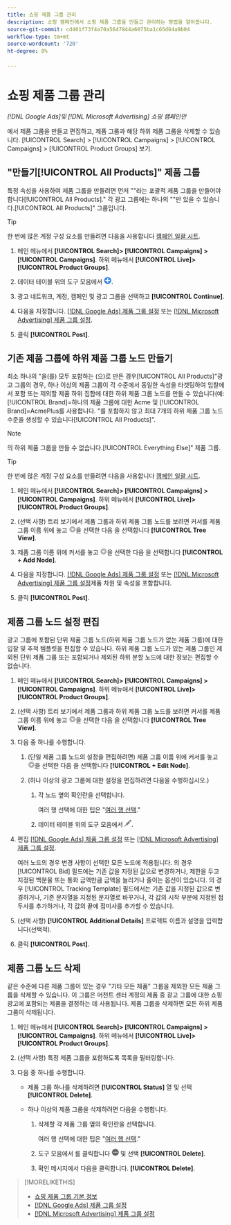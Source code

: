 ```yaml
---
title: 쇼핑 제품 그룹 관리
description: 쇼핑 캠페인에서 쇼핑 제품 그룹을 만들고 관리하는 방법을 알아봅니다.
source-git-commit: cd461f73f4a70a5647844a6075ba1c65d64a9b04
workflow-type: tm+mt
source-wordcount: '720'
ht-degree: 0%

---
```


# 쇼핑 제품 그룹 관리

*[!DNL Google Ads]및 [!DNL Microsoft Advertising] 쇼핑 캠페인만*

에서 제품 그룹을 만들고 편집하고, 제품 그룹과 해당 하위 제품 그룹을 삭제할 수 있습니다. [!UICONTROL Search] > [!UICONTROL Campaigns] > [!UICONTROL Campaigns] > [!UICONTROL Product Groups] 보기.

## &quot;만들기[!UICONTROL All Products]&quot; 제품 그룹

특정 속성을 사용하여 제품 그룹을 만들려면 먼저 &quot;&quot;라는 포괄적 제품 그룹을 만들어야 합니다[!UICONTROL All Products].&quot; 각 광고 그룹에는 하나의 &quot;&quot;만 있을 수 있습니다.[!UICONTROL All Products]&quot; 그룹입니다.

>[!TIP]
>
>한 번에 많은 계정 구성 요소를 만들려면 다음을 사용합니다 [캠페인 일괄 시트](/help/search-social-commerce/campaign-management/bulksheets/bulksheet-about.md).

1. 메인 메뉴에서 **[!UICONTROL Search]> [!UICONTROL Campaigns] >[!UICONTROL Campaigns]**. 하위 메뉴에서 **[!UICONTROL Live]>[!UICONTROL Product Groups]**.

1. 데이터 테이블 위의 도구 모음에서 ![만들기](/help/search-social-commerce/assets/add.png "만들기").

1. 광고 네트워크, 계정, 캠페인 및 광고 그룹을 선택하고 **[!UICONTROL Continue]**.

1. 다음을 지정합니다. [[!DNL Google Ads] 제품 그룹 설정](product-group-settings-google.md) 또는 [[!DNL Microsoft Advertising] 제품 그룹 설정](product-group-settings-microsoft.md).

1. 클릭 **[!UICONTROL Post]**.

## 기존 제품 그룹에 하위 제품 그룹 노드 만들기

최소 하나의 &quot;을(를) 모두 포함하는 (으)로 만든 경우[!UICONTROL All Products]&quot;광고 그룹의 경우, 하나 이상의 제품 그룹이 각 수준에서 동일한 속성을 타겟팅하여 입찰에서 포함 또는 제외할 제품 하위 집합에 대한 하위 제품 그룹 노드를 만들 수 있습니다(예: [!UICONTROL Brand]=하나의 제품 그룹에 대한 Acme 및 [!UICONTROL Brand]=AcmePlus를 사용합니다. &quot;를 포함하지 않고 최대 7개의 하위 제품 그룹 노드 수준을 생성할 수 있습니다[!UICONTROL All Products]&quot;.

>[!NOTE]
>
>의 하위 제품 그룹을 만들 수 없습니다.[!UICONTROL Everything Else]&quot; 제품 그룹.

>[!TIP]
>
>한 번에 많은 계정 구성 요소를 만들려면 다음을 사용합니다 [캠페인 일괄 시트](/help/search-social-commerce/campaign-management/bulksheets/bulksheet-about.md).

1. 메인 메뉴에서 **[!UICONTROL Search]> [!UICONTROL Campaigns] >[!UICONTROL Campaigns]**. 하위 메뉴에서 **[!UICONTROL Live]>[!UICONTROL Product Groups]**.

1. (선택 사항) 트리 보기에서 제품 그룹과 하위 제품 그룹 노드를 보려면 커서를 제품 그룹 이름 위에 놓고 ![메뉴 아이콘](/help/search-social-commerce/assets/arrow-dropdown-menu.png "메뉴 아이콘")을 선택한 다음 을 선택합니다 **[!UICONTROL Tree View]**.

1. 제품 그룹 이름 위에 커서를 놓고 ![화살표 드롭다운 메뉴](/help/search-social-commerce/assets/arrow-dropdown-menu.png "화살표 드롭다운 메뉴")을 선택한 다음 을 선택합니다 **[!UICONTROL + Add Node]**.

1. 다음을 지정합니다. [[!DNL Google Ads] 제품 그룹 설정](product-group-settings-google.md) 또는 [[!DNL Microsoft Advertising] 제품 그룹 설정](product-group-settings-microsoft.md)제품 차원 및 속성을 포함합니다.

1. 클릭 **[!UICONTROL Post]**.

## 제품 그룹 노드 설정 편집

광고 그룹에 포함된 단위 제품 그룹 노드(하위 제품 그룹 노드가 없는 제품 그룹)에 대한 입찰 및 추적 템플릿을 편집할 수 있습니다. 하위 제품 그룹 노드가 있는 제품 그룹인 제외된 단위 제품 그룹 또는 포함되거나 제외된 하위 분할 노드에 대한 정보는 편집할 수 없습니다.

1. 메인 메뉴에서 **[!UICONTROL Search]> [!UICONTROL Campaigns] >[!UICONTROL Campaigns]**. 하위 메뉴에서 **[!UICONTROL Live]>[!UICONTROL Product Groups]**.

1. (선택 사항) 트리 보기에서 제품 그룹과 하위 제품 그룹 노드를 보려면 커서를 제품 그룹 이름 위에 놓고 ![메뉴 아이콘](/help/search-social-commerce/assets/arrow-dropdown-menu.png "메뉴 아이콘")을 선택한 다음 을 선택합니다 **[!UICONTROL Tree View]**.

1. 다음 중 하나를 수행합니다.

   1. (단일 제품 그룹 노드의 설정을 편집하려면) 제품 그룹 이름 위에 커서를 놓고 ![메뉴 아이콘](/help/search-social-commerce/assets/arrow-dropdown-menu.png "메뉴 아이콘")을 선택한 다음 을 선택합니다 **[!UICONTROL + Edit Node]**.

   1. (하나 이상의 광고 그룹에 대한 설정을 편집하려면 다음을 수행하십시오.)

      1. 각 노드 옆의 확인란을 선택합니다.

         여러 행 선택에 대한 팁은 &quot;[여러 행 선택](/help/search-social-commerce/common-tasks/navigation-editing-selection/multiple-rows-select.md).&quot;

      1. 데이터 테이블 위의 도구 모음에서 ![편집](/help/search-social-commerce/assets/edit.png "편집").

1. 편집 [[!DNL Google Ads] 제품 그룹 설정](product-group-settings-google.md) 또는 [[!DNL Microsoft Advertising] 제품 그룹 설정](product-group-settings-microsoft.md).

   여러 노드의 경우 변경 사항이 선택한 모든 노드에 적용됩니다. 의 경우 [!UICONTROL Bid] 필드에는 기존 값을 지정된 값으로 변경하거나, 제한을 두고 지정된 백분율 또는 통화 금액만큼 금액을 늘리거나 줄이는 옵션이 있습니다. 의 경우 [!UICONTROL Tracking Template] 필드에서는 기존 값을 지정된 값으로 변경하거나, 기존 문자열을 지정된 문자열로 바꾸거나, 각 값의 시작 부분에 지정된 접두사를 추가하거나, 각 값의 끝에 접미사를 추가할 수 있습니다.

1. (선택 사항) **[!UICONTROL Additional Details]** 프로젝트 이름과 설명을 입력합니다(선택적).

1. 클릭 **[!UICONTROL Post]**.

## 제품 그룹 노드 삭제

같은 수준에 다른 제품 그룹이 있는 경우 &quot;기타 모든 제품&quot; 그룹을 제외한 모든 제품 그룹을 삭제할 수 있습니다. 이 그룹은 머천트 센터 계정의 제품 중 광고 그룹에 대한 쇼핑 광고에 포함되는 제품을 결정하는 데 사용됩니다. 제품 그룹을 삭제하면 모든 하위 제품 그룹이 삭제됩니다.

1. 메인 메뉴에서 **[!UICONTROL Search]> [!UICONTROL Campaigns] >[!UICONTROL Campaigns]**. 하위 메뉴에서 **[!UICONTROL Live]>[!UICONTROL Product Groups]**.

1. (선택 사항) 특정 제품 그룹을 포함하도록 목록을 필터링합니다.

1. 다음 중 하나를 수행합니다.

   * 제품 그룹 하나를 삭제하려면 **[!UICONTROL Status]** 열 및 선택 **[!UICONTROL Delete]**.

   * 하나 이상의 제품 그룹을 삭제하려면 다음을 수행합니다.

      1. 삭제할 각 제품 그룹 옆의 확인란을 선택합니다.

         여러 행 선택에 대한 팁은 &quot;[여러 행 선택](/help/search-social-commerce/common-tasks/navigation-editing-selection/multiple-rows-select.md).&quot;

      1. 도구 모음에서 를 클릭합니다 ![자세히](/help/search-social-commerce/assets/more.png "자세히") 및 선택 **[!UICONTROL Delete]**.

      1. 확인 메시지에서 다음을 클릭합니다. **[!UICONTROL Delete]**.

>[!MORELIKETHIS]
>
>* [쇼핑 제품 그룹 기본 정보](product-group-about.md)
>* [[!DNL Google Ads] 제품 그룹 설정](product-group-settings-google.md)
>* [[!DNL Microsoft Advertising] 제품 그룹 설정](product-group-settings-microsoft.md)

